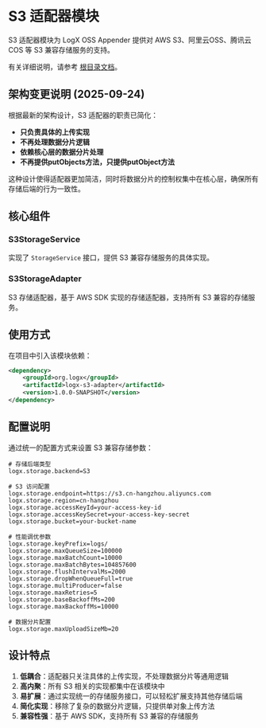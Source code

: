 # S3 适配器模块

S3 适配器模块为 LogX OSS Appender 提供对 AWS S3、阿里云OSS、腾讯云COS 等 S3 兼容存储服务的支持。

有关详细说明，请参考 [根目录文档](../README.md)。

## 架构变更说明 (2025-09-24)

根据最新的架构设计，S3 适配器的职责已简化：
- **只负责具体的上传实现**
- **不再处理数据分片逻辑**
- **依赖核心层的数据分片处理**
- **不再提供putObjects方法，只提供putObject方法**

这种设计使得适配器更加简洁，同时将数据分片的控制权集中在核心层，确保所有存储后端的行为一致性。

## 核心组件

### S3StorageService
实现了 `StorageService` 接口，提供 S3 兼容存储服务的具体实现。

### S3StorageAdapter
S3 存储适配器，基于 AWS SDK 实现的存储适配器，支持所有 S3 兼容的存储服务。

## 使用方式

在项目中引入该模块依赖：

```xml
<dependency>
    <groupId>org.logx</groupId>
    <artifactId>logx-s3-adapter</artifactId>
    <version>1.0.0-SNAPSHOT</version>
</dependency>
```

## 配置说明

通过统一的配置方式来设置 S3 兼容存储参数：

```properties
# 存储后端类型
logx.storage.backend=S3

# S3 访问配置
logx.storage.endpoint=https://s3.cn-hangzhou.aliyuncs.com
logx.storage.region=cn-hangzhou
logx.storage.accessKeyId=your-access-key-id
logx.storage.accessKeySecret=your-access-key-secret
logx.storage.bucket=your-bucket-name

# 性能调优参数
logx.storage.keyPrefix=logs/
logx.storage.maxQueueSize=100000
logx.storage.maxBatchCount=10000
logx.storage.maxBatchBytes=104857600
logx.storage.flushIntervalMs=2000
logx.storage.dropWhenQueueFull=true
logx.storage.multiProducer=false
logx.storage.maxRetries=5
logx.storage.baseBackoffMs=200
logx.storage.maxBackoffMs=10000

# 数据分片配置
logx.storage.maxUploadSizeMb=20
```

## 设计特点

1. **低耦合**：适配器只关注具体的上传实现，不处理数据分片等通用逻辑
2. **高内聚**：所有 S3 相关的实现都集中在该模块中
3. **易扩展**：通过实现统一的存储服务接口，可以轻松扩展支持其他存储后端
4. **简化实现**：移除了复杂的数据分片逻辑，只提供单对象上传方法
5. **兼容性强**：基于 AWS SDK，支持所有 S3 兼容的存储服务